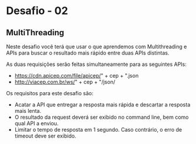 # Desafio - 02

## MultiThreading

Neste desafio você terá que usar o que aprendemos com Multithreading e APIs para buscar o resultado mais rápido entre duas APIs distintas.

As duas requisições serão feitas simultaneamente para as seguintes APIs:
- https://cdn.apicep.com/file/apicep/" + cep + ".json
- http://viacep.com.br/ws/" + cep + "/json/

Os requisitos para este desafio são:
- Acatar a API que entregar a resposta mais rápida e descartar a resposta mais lenta.
- O resultado da request deverá ser exibido no command line, bem como qual API a enviou.
- Limitar o tempo de resposta em 1 segundo. Caso contrário, o erro de timeout deve ser exibido.